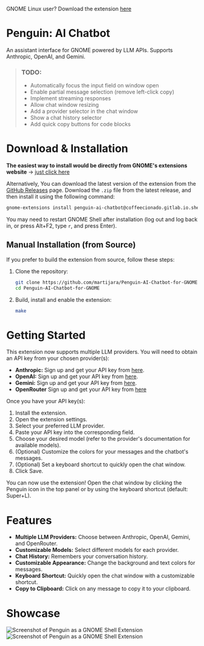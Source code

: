 GNOME Linux user? Download the extension [here](https://extensions.gnome.org/extension/7338/penguin-ai-chatbot/)

# Penguin: AI Chatbot

An assistant interface for GNOME powered by LLM APIs. Supports Anthropic, OpenAI, and Gemini.

>
> ### **TODO**:
>
> *   Automatically focus the input field on window open
> *   Enable partial message selection (remove left-click copy)
> *   Implement streaming responses
> *   Allow chat window resizing
> *   Add a provider selector in the chat window
> *   Show a chat history selector
> *   Add quick copy buttons for code blocks

# Download & Installation

**The easiest way to install would be directly from GNOME's extensions website** -> [just click here](https://extensions.gnome.org/extension/7338/penguin-ai-chatbot/)

Alternatively, You can download the latest version of the extension from the [GitHub Releases](https://github.com/martijara/Penguin-AI-Chatbot-for-GNOME/releases/tag/v14) page.  Download the `.zip` file from the latest release, and then install it using the following command:

```bash
gnome-extensions install penguin-ai-chatbot@coffeecionado.gitlab.io.shell-extension.zip --force
```

You may need to restart GNOME Shell after installation (log out and log back in, or press Alt+F2, type `r`, and press Enter).

## Manual Installation (from Source)

If you prefer to build the extension from source, follow these steps:

1.  Clone the repository:

    ```bash
    git clone https://github.com/martijara/Penguin-AI-Chatbot-for-GNOME.git
    cd Penguin-AI-Chatbot-for-GNOME
    ```

2.  Build, install and enable the extension:

    ```bash
    make
    ```

# Getting Started

This extension now supports multiple LLM providers.  You will need to obtain an API key from your chosen provider(s):

*   **Anthropic:** Sign up and get your API key from [here](https://console.anthropic.com/account/keys).
*   **OpenAI:** Sign up and get your API key from [here](https://platform.openai.com/api-keys).
*   **Gemini:** Sign up and get your API key from [here](https://makersuite.google.com/app/apikey).
*   **OpenRouter** Sign up and get your API key from [here](https://openrouter.ai/settings/keys)

Once you have your API key(s):

1.  Install the extension.
2.  Open the extension settings.
3.  Select your preferred LLM provider.
4.  Paste your API key into the corresponding field.
5.  Choose your desired model (refer to the provider's documentation for available models).
6.  (Optional) Customize the colors for your messages and the chatbot's messages.
7.  (Optional) Set a keyboard shortcut to quickly open the chat window.
8. Click Save.

You can now use the extension! Open the chat window by clicking the Penguin icon in the top panel or by using the keyboard shortcut (default: Super+L).

# Features

*   **Multiple LLM Providers:** Choose between Anthropic, OpenAI, Gemini, and OpenRouter.
*   **Customizable Models:** Select different models for each provider.
*   **Chat History:** Remembers your conversation history.
*   **Customizable Appearance:** Change the background and text colors for messages.
*   **Keyboard Shortcut:** Quickly open the chat window with a customizable shortcut.
*   **Copy to Clipboard:** Click on any message to copy it to your clipboard.

# Showcase

![Screenshot of Penguin as a GNOME Shell Extension](public/screenshot.png)
![Screenshot of Penguin as a GNOME Shell Extension](public/fullscreen.png)
